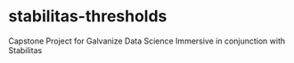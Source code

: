 # stabilitas-thresholds
Capstone Project for Galvanize Data Science Immersive in conjunction with Stabilitas
